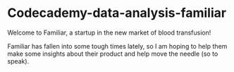 # Codecademy-data-analysis-familiar

Welcome to Familiar, a startup in the new market of blood transfusion!

Familiar has fallen into some tough times lately, so I am hoping to help them make some insights about their product and help move the needle (so to speak).
